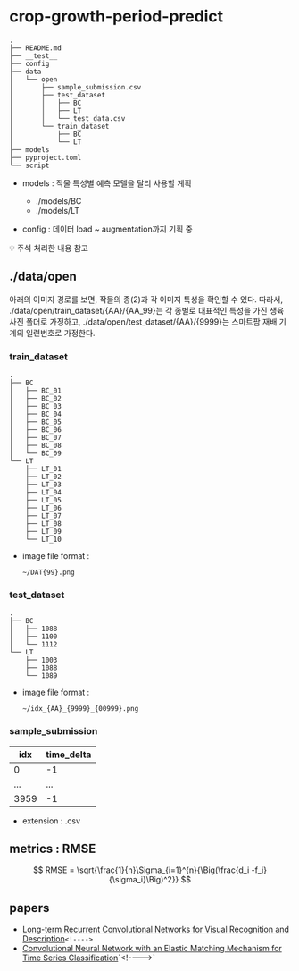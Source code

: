 # crop-growth-period-predict

```
.
├── README.md
├── __test__
├── config
├── data
│   └── open
│       ├── sample_submission.csv
│       ├── test_dataset
│       │   ├── BC
│       │   ├── LT
│       │   └── test_data.csv
│       └── train_dataset
│           ├── BC
│           └── LT
├── models
├── pyproject.toml
└── script
```

* models : 작물 특성별 예측 모델을 달리 사용할 계획

  * ./models/BC
  * ./models/LT
* config : 데이터 load ~ augmentation까지 기획 중

💡 주석 처리한 내용 참고

<!--
* config : 데이터 load ~ augmentation까지 기획 중, 대회 데이터의 경우엔 폴더별 저장되어있기 때문에 상관이 없지만, 스마트팜 지점 혹은 부서별로 작물의 코드가 자동 저장되는 시스템이 아니라면, 입력할 수 있도록 작성하는 것도 고려해야하나???(이건 서버인데? <-- 우선 대회 데이터까지만 처리하도록 하고 나머지는 향후 과제로 남겨놓거나, DB 연습할 때 사용하기)
	* ./config/caliber-dataset 
	* ./config/caliber-transformer

* data : Augmentation한 데이터도 대외비인지 확인한 뒤, ./data/aug | ./data/open/aug를 정해야 함.
	* ./data/open 대회 제공 데이터, 규정 상 공개 금지(대외비)
	* ./data/~.pt(checkpoint)

* script : 
	* ./script/gdrive 대회에서 제공한 파일이 연결된 구글 드라이브 링크로 이동해서, 다운받은 뒤, ./data에 저장할 수 있도록 하는 코드
	* ./script/predict models run한 뒤, 생장까지 걸리는 기간 예측 결과 반환
-->

## ./data/open

아래의 이미지 경로를 보면, 작물의 종(2)과 각 이미지 특성을 확인할 수 있다. 따라서, ./data/open/train_dataset/{AA}/{AA_99}는 각 종별로 대표적인 특성을 가진 생육 사진 폴더로 가정하고, ./data/open/test_dataset/{AA}/{9999}는 스마트팜 재배 기계의 일련번호로 가정한다.

### train_dataset

```
.
├── BC
│   ├── BC_01
│   ├── BC_02
│   ├── BC_03
│   ├── BC_04
│   ├── BC_05
│   ├── BC_06
│   ├── BC_07
│   ├── BC_08
│   └── BC_09
└── LT
    ├── LT_01
    ├── LT_02
    ├── LT_03
    ├── LT_04
    ├── LT_05
    ├── LT_06
    ├── LT_07
    ├── LT_08
    ├── LT_09
    └── LT_10
```

* image file format :

  ```
  ~/DAT{99}.png
  ```

### test_dataset

```
.
├── BC
│   ├── 1088
│   ├── 1100
│   └── 1112
└── LT
    ├── 1003
    ├── 1088
    └── 1089
```

* image file format :

  ```
  ~/idx_{AA}_{9999}_{00999}.png
  ```

### sample_submission

| idx  | time_delta |
| ---- | ---------- |
| 0    | -1         |
| ...  | ...        |
| 3959 | -1         |

* extension : .csv

## metrics : RMSE

$$
RMSE = \sqrt{\frac{1}{n}\Sigma_{i=1}^{n}{\Big(\frac{d_i -f_i}{\sigma_i}\Big)^2}}
$$

<!--
* 미정
import torch
from pytorch_lightning.utilities import metrics
import torchmetrics
class RMSE(torchmetrics.Metric):
    def __init__(self):
        self.add_state("sum_squared_errors", torch.tensor(0), dist_reduce_fx = "sum")
        self.add_state("n_observations", torch.tensor(0), dist_reduce_fx="sum")

    def update(self, preds, target):
        self.sum_squared_errors += torch.sum((preds - target) ** 2)
        self.n_observations += preds.numel()
        # torch.numel(input) -> int ; the total number of elements in the input tensor.

    def compute(self):
        return torch.sqrt(self.sum_squared_errors / self.n_observations)
-->

## papers

* [Long-term Recurrent Convolutional Networks for Visual Recognition and Description](https://arxiv.org/abs/1411.4389)`<!---->`
* [Convolutional Neural Network with an Elastic Matching Mechanism for Time Series Classification]([https://www.mdpi.com/1999-4893/14/7/192](https://www.mdpi.com/1999-4893/14/7/192))`<!---->`
